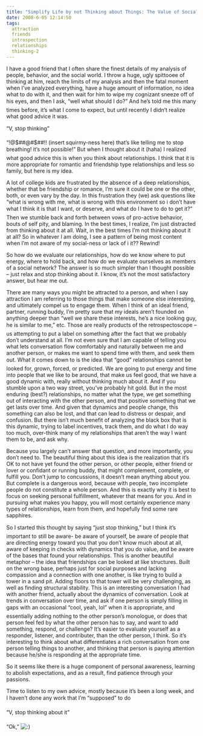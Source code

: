 ```yaml
---
title: "Simplify Life by not Thinking about Things: The Value of Social Ignorance"
date: 2008-6-05 12:14:50
tags:
  attraction
  friends
  introspection
  relationships
  thinking-2
---
```



I have a good friend that I often share the finest details of my analysis of people, behavior, and the social world. I throw a huge, ugly spittooee of thinking at him, reach the limits of my analysis and then the fatal moment when I’ve analyzed everything, have a huge amount of information, no idea what to do with it, and then wait for him to wipe my cognizant sneeze off of his eyes, and then I ask, “well what should I do?” And he’s told me this many times before, it’s what I come to expect, but until recently I didn’t realize what good advice it was.

“V, stop thinking”

“!@$##@#$##!! (insert squirmy-ness here) that’s like telling me to stop breathing! it’s not possible!” But when I thought about it (haha) I realized what good advice this is when you think about relationships. I think that it is more appropriate for romantic and friendship type relationships and less so family, but here is my idea.

A lot of college kids are frustrated by the absence of a deep relationships, whether that be friendship or romance, I’m sure it could be one or the other, both, or even vary by the day. In this frustration they (we) ask questions like “what is wrong with me, what is wrong with this environment so i don’t have what I think it is that I want, or deserve, and what do I have to do to get it?” Then we stumble back and forth between vows of pro-active behavior, bouts of self pity, and blaming. In the best times, I realize, I’m just distracted from thinking about it at all. Wait, in the best times I’m not thinking about it at all? So in whatever I am doing, I see a pattern of being most content when I’m not aware of my social-ness or lack of i it?? Rewind!

So how do we evaluate our relationships, how do we know where to put energy, where to hold back, and how do we evaluate ourselves as members of a social network? The answer is so much simpler than I thought possible – just relax and stop thinking about it. I know, it’s not the most satisfactory answer, but hear me out.

There are many ways you might be attracted to a person, and when I say attraction I am referring to those things that make someone else interesting, and ultimately compel us to engage them. When I think of an ideal friend, partner, running buddy, I’m pretty sure that my ideals aren’t founded on anything deeper than “well we share these interests, he’s a nice looking guy, he is similar to me,” etc. Those are really products of the retrospectoscope – us attempting to put a label on something after the fact that we probably don’t understand at all. I’m not even sure that I am capable of telling you what lets conversation flow comfortably and naturally between me and another person, or makes me want to spend time with them, and seek them out. What it comes down to is the idea that “good” relationships cannot be looked for, grown, forced, or predicted. We are going to put energy and time into people that we like to be around, that make us feel good, that we have a good dynamic with, really without thinking much about it. And if you stumble upon a two way street, you’ve probably hit gold. But in the most enduring (best?) relationships, no matter what the type, we get something out of interacting with the other person, and that positive something that we get lasts over time. And given that dynamics and people change, this something can also be lost, and that can lead to distress or despair, and confusion. But there isn’t much benefit of analyzing the black box that is this dynamic, trying to label incentives, track them, and do what I do way too much, over-think many of my relationships that aren’t the way I want them to be, and ask why.

Because you largely can’t answer that question, and more importantly, you don’t need to. The beautiful thing about this idea is the realization that it’s OK to not have yet found the other person, or other people, either friend or lover or confidant or running buddy, that might complement, complete, or fulfill you. Don’t jump to concussions, it doesn’t mean anything about you. But complete is a dangerous word, because with people, two incomplete people do not constitute a whole person. And this is exactly why it is best to focus on seeking personal fulfillment, whatever that means for you. And in pursuing what makes you happy, you will most certainly experience many types of relationships, learn from them, and hopefully find some rare sapphires.

So I started this thought by saying “just stop thinking,” but I think it’s important to still be aware- be aware of yourself, be aware of people that are directing energy toward you that you don’t know much about at all, aware of keeping in checks with dynamics that you do value, and be aware of the bases that found your relationships. This is another beautiful metaphor – the idea that friendships can be looked at like structures. Built on the wrong base, perhaps just for social purposes and lacking compassion and a connection with one another, is like trying to build a tower in a sand pit. Adding floors to that tower will be very challenging, as well as finding structural stability. This is an interesting conversation I had with another friend, actually about the dynamics of conversation. Look at trends in conversation over time, and ask if one person is simply filling in gaps with an occasional “cool, yeah, lol” when it is appropriate, and essentially adding nothing to the other person’s monologue, or does that person feel fed by what the other person has to say, and want to add something, respond, or challenge? It’s easier to evaluate yourself as a responder, listener, and contributer, than the other person, I think. So it’s interesting to think about what differentiates a rich conversation from one person telling things to another, and thinking that person is paying attention because he/she is responding at the appropriate time.

So it seems like there is a huge component of personal awareness, learning to abolish expectations, and as a result, find patience through your passions.

Time to listen to my own advice, mostly because it’s been a long week, and I haven’t done any work that I’m “supposed” to do

“V, stop thinking about it”

“Ok,” ![:)](http://vsoch.com/blog/wp-includes/images/smilies/simple-smile.png)


